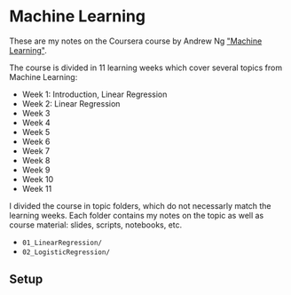 # Machine Learning

These are my notes on the Coursera course by Andrew Ng ["Machine Learning"](https://www.coursera.org/learn/machine-learning).

The course is divided in 11 learning weeks which cover several topics from Machine Learning:

- Week 1: Introduction, Linear Regression
- Week 2: Linear Regression
- Week 3
- Week 4
- Week 5
- Week 6
- Week 7
- Week 8
- Week 9
- Week 10
- Week 11

I divided the course in topic folders, which do not necessarly match the learning weeks.
Each folder contains my notes on the topic as well as course material: slides, scripts, notebooks, etc.

- `01_LinearRegression/`
- `02_LogisticRegression/`

## Setup

